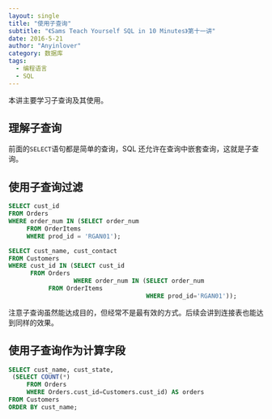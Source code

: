 ```yaml
---
layout: single
title: "使用子查询"
subtitle: "《Sams Teach Yourself SQL in 10 Minutes》第十一讲"
date: 2016-5-21
author: "Anyinlover"
category: 数据库
tags:
  - 编程语言
  - SQL
---
```


本讲主要学习子查询及其使用。

## 理解子查询

前面的`SELECT`语句都是简单的查询，SQL 还允许在查询中嵌套查询，这就是子查询。

## 使用子查询过滤

```sql
SELECT cust_id
FROM Orders
WHERE order_num IN (SELECT order_num
     FROM OrderItems
     WHERE prod_id = 'RGAN01');

SELECT cust_name, cust_contact
FROM Customers
WHERE cust_id IN (SELECT cust_id
      FROM Orders
                  WHERE order_num IN (SELECT order_num
           FROM OrderItems
                                      WHERE prod_id='RGAN01'));
```

注意子查询虽然能达成目的，但经常不是最有效的方式。后续会讲到连接表也能达到同样的效果。

## 使用子查询作为计算字段

```sql
SELECT cust_name, cust_state,
 (SELECT COUNT(*)
     FROM Orders
     WHERE Orders.cust_id=Customers.cust_id) AS orders
FROM Customers
ORDER BY cust_name;
```
